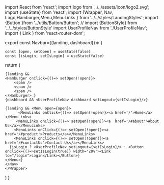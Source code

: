 import React from 'react';
import logo from '../../assets/icon/logo2.svg';
import {useState} from 'react'; 
import {Wrapper, Nav, Logo,Hamburger,Menu,MenuLinks } from '../../styles/LandingStyles';
import {Button }from '../utils/Button/Button';
// import {ButtonStyle} from '../../styles/ButtonStyle'
import UserProfileNav from './UserProfileNav';
import { Link } from 'react-router-dom';

export const Navbar=({landing, dashboard})=> {

    const [open, setOpen] = useState(false) 
    const [isLogin, setIsLogin] = useState(false)
  return ( 
    <Wrapper>
    <Nav>
      <a href='/'><Logo src={logo} alt="" /></a>
    
    {landing && 
    <Hamburger onClick={()=> setOpen(!open)}>
        <span />
        <span />
        <span />
    </Hamburger> }
    {dashboard && <UserProfileNav dashboard setLogout={setIsLogin}/>}
   
    {landing && <Menu open={open}>
          <MenuLinks onClick={()=> setOpen(!open)}><a href='/'>Home</a></MenuLinks>
         <MenuLinks onClick={()=> setOpen(!open)}><a  href='/#about'>About Us</a></MenuLinks>
        <MenuLinks onClick={()=> setOpen(!open)}><a href='/#product'>Products</a></MenuLinks>
        <MenuLinks onClick={()=> setOpen(!open)}><a href='/#contactUs'>Contact Us</a></MenuLinks>
      {isLogin ? <UserProfileNav setLogout={setIsLogin}/> : <Button onClick={()=>setIsLogin(true)} width='20%'><Link to="/login">Login</Link></Button>}
    </Menu>}
    </Nav>
    </Wrapper>
  )
}